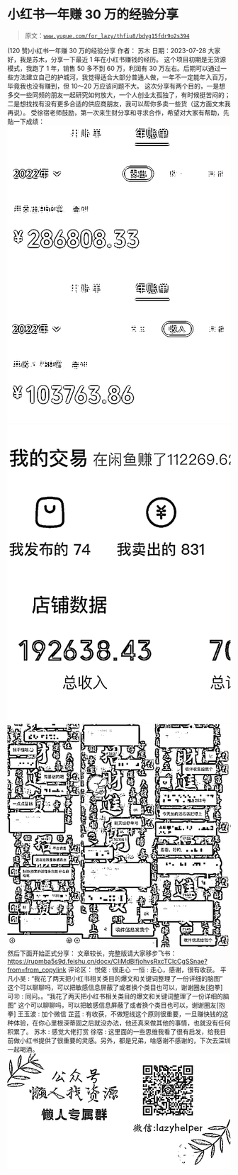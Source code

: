 # 小红书一年赚 30 万的经验分享

> 原文：[`www.yuque.com/for_lazy/thfiu8/bdyg15fdr9o2s394`](https://www.yuque.com/for_lazy/thfiu8/bdyg15fdr9o2s394)

<ne-h2 id="42d4a5ee" data-lake-id="42d4a5ee"><ne-heading-ext><ne-heading-anchor></ne-heading-anchor><ne-heading-fold></ne-heading-fold></ne-heading-ext><ne-heading-content><ne-text id="u9b8f3bd6">(120 赞)小红书一年赚 30 万的经验分享</ne-text></ne-heading-content></ne-h2> <ne-p id="u96b4dadb" data-lake-id="u96b4dadb"><ne-text id="uf47f0956">作者： 苏木</ne-text></ne-p> <ne-p id="ub3f4e992" data-lake-id="ub3f4e992"><ne-text id="ud05c82fe">日期：2023-07-28</ne-text></ne-p> <ne-p id="u94001d2c" data-lake-id="u94001d2c"><ne-text id="uf32004bd">大家好，我是苏木，分享一下最近 1 年在小红书赚钱的经历。</ne-text></ne-p> <ne-p id="uc89fbb95" data-lake-id="uc89fbb95"><ne-text id="uae4decdd">这个项目初期是无货源模式，我跑了 1 年，销售 50 多不到 60 万，利润有 30 万左右。后期可以通过一些方法建立自己的护城河，我觉得适合大部分普通人做，一年不一定能年入百万，毕竟我也没有赚到，但 10～20 万应该问题不大。</ne-text></ne-p> <ne-p id="u8c58bf5f" data-lake-id="u8c58bf5f"><ne-text id="ud2f3c7f0">这次分享有两个目的，一是想多交一些同频的朋友一起研究如何放大，一个人创业太孤独了，有时候挺苦闷的；二是想找找有没有更多合适的供应商朋友，我可以帮你多卖一些货（这方面文末我再说）。</ne-text></ne-p> <ne-p id="u4e42fb40" data-lake-id="u4e42fb40"><ne-text id="ud4a43919">受徐宿老师鼓励，第一次来生财分享和寻求合作，希望对大家有帮助，先贴一下成绩：</ne-text></ne-p> <ne-p id="ud4e9b558" data-lake-id="ud4e9b558"><ne-card data-card-name="image" data-card-type="inline" id="Iq86K" data-event-boundary="card">![](img/c869455b30ea995bf28227a1a6961724.png)</ne-card><ne-card data-card-name="image" data-card-type="inline" id="oKIlT" data-event-boundary="card">![](img/7d58bf0c6b8bf13caf6dac65f26fd9e3.png)</ne-card><ne-card data-card-name="image" data-card-type="inline" id="yUTD3" data-event-boundary="card">![](img/3a3ce57cf35f579ba8773a13dc592441.png)</ne-card></ne-p> <ne-p id="u917a2f5b" data-lake-id="u917a2f5b"><ne-text id="u14f0eb6a">然后下面开始正式分享：</ne-text></ne-p> <ne-p id="u536d1dc4" data-lake-id="u536d1dc4"><ne-text id="u7969929d">文章较长，完整版请大家移步飞书</ne-text><ne-text id="ufec48e03">：</ne-text>[<ne-text id="u5160de3b">https://rupmba5s9d.feishu.cn/docx/CIiMdBlfjohvsRxcTClcCgSSnae?from=from_copylink</ne-text>](https://rupmba5s9d.feishu.cn/docx/CIiMdBlfjohvsRxcTClcCgSSnae?from=from_copylink)</ne-p> <ne-hole id="uae1f6681" data-lake-id="uae1f6681"><ne-card data-card-name="hr" data-card-type="block" id="fiLO4" data-event-boundary="card"><ne-p id="u2507f722" data-lake-id="u2507f722"><ne-text id="u5f2d3bd2">评论区：</ne-text></ne-p> <ne-p id="u1593b859" data-lake-id="u1593b859"><ne-text id="u664dc69e">悦佬 : 很走心</ne-text> <ne-text id="u4f1b9d3b">一恒 : 走心，感谢，很有收获。</ne-text> <ne-text id="u0beb4331">平凡小吴 : “我花了两天把小红书相关类目的爆文和关键词整理了一份详细的脑图” 这个可以聊聊吗，可以把敏感信息屏蔽了或者换个类目也可以，谢谢圈友[抱拳]</ne-text> <ne-text id="u6ae9ab18">可🉑️ : 同问。。“我花了两天把小红书相关类目的爆文和关键词整理了一份详细的脑图” 这个可以聊聊吗，可以把敏感信息屏蔽了或者换个类目也可以，谢谢圈友[抱拳]</ne-text> <ne-text id="ue60c810d">王玉波 : 加个微信</ne-text> <ne-text id="u95d6e10c">芷蓝 : 有收获，不做短线这个原则很重要，一旦赚快钱的这种体验，在你心里根深蒂固之后就没办法，他还真来做其他的事情，也就没有任何积累了。</ne-text> <ne-text id="u095df530">苏木 : 感觉大佬打赏</ne-text> <ne-text id="uf56ea9b7">徐宿 : 这里面的一些思维我看了很有启发，给我目前做小红书提供了很重要的灵感。另外，都是兄弟，啥感谢不感谢的，下次去深圳一起喝酒。</ne-text></ne-p> <ne-p id="u2c598dc9" data-lake-id="u2c598dc9"><ne-card data-card-name="image" data-card-type="inline" id="uiYiQ" data-event-boundary="card">![](img/894d30a529e7c37bcd3392323c99941c.png)  <ne-hole id="u576adc02" data-lake-id="u576adc02"><ne-card data-card-name="hr" data-card-type="block" id="h3OOS" data-event-boundary="card"></ne-card></ne-hole></ne-card></ne-p></ne-card></ne-hole>